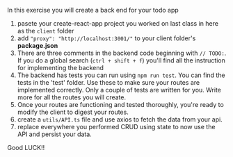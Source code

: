 In this exercise you will create a back end for your todo app

1. pasete your create-react-app project you worked on last class in here as the `client` folder
2. add `"proxy": "http://localhost:3001/"` to your client folder's **package.json**
3. There are three comments in the backend code beginning with `// TODO:`. If you do a global search (`ctrl + shift + f`) you'll find all the instruction for implementing the backend
4. The backend has tests you can run using `npm run test`. You can find the tests in the 'test' folder. Use these to make sure your routes are implemented correctly. Only a couple of tests are written for you. Write more for all the routes you will create.
5. Once your routes are functioning and tested thoroughly, you're ready to modify the client to digest your routes.
6. create a `utils/API.ts` file and use axios to fetch the data from your api.
7. replace everywhere you performed CRUD using state to now use the API and persist your data.

Good LUCK!!